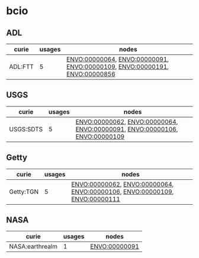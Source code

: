 # bcio

## ADL

| curie   |   usages | nodes                                                                                                                                                                                                                                                                             |
|---------|----------|-----------------------------------------------------------------------------------------------------------------------------------------------------------------------------------------------------------------------------------------------------------------------------------|
| ADL:FTT |        5 | [ENVO:00000064](https://bioregistry.io/ENVO:00000064), [ENVO:00000091](https://bioregistry.io/ENVO:00000091), [ENVO:00000109](https://bioregistry.io/ENVO:00000109), [ENVO:00000191](https://bioregistry.io/ENVO:00000191), [ENVO:00000856](https://bioregistry.io/ENVO:00000856) |

## USGS

| curie     |   usages | nodes                                                                                                                                                                                                                                                                             |
|-----------|----------|-----------------------------------------------------------------------------------------------------------------------------------------------------------------------------------------------------------------------------------------------------------------------------------|
| USGS:SDTS |        5 | [ENVO:00000062](https://bioregistry.io/ENVO:00000062), [ENVO:00000064](https://bioregistry.io/ENVO:00000064), [ENVO:00000091](https://bioregistry.io/ENVO:00000091), [ENVO:00000106](https://bioregistry.io/ENVO:00000106), [ENVO:00000109](https://bioregistry.io/ENVO:00000109) |

## Getty

| curie     |   usages | nodes                                                                                                                                                                                                                                                                             |
|-----------|----------|-----------------------------------------------------------------------------------------------------------------------------------------------------------------------------------------------------------------------------------------------------------------------------------|
| Getty:TGN |        5 | [ENVO:00000062](https://bioregistry.io/ENVO:00000062), [ENVO:00000064](https://bioregistry.io/ENVO:00000064), [ENVO:00000106](https://bioregistry.io/ENVO:00000106), [ENVO:00000109](https://bioregistry.io/ENVO:00000109), [ENVO:00000111](https://bioregistry.io/ENVO:00000111) |

## NASA

| curie           |   usages | nodes                                                 |
|-----------------|----------|-------------------------------------------------------|
| NASA:earthrealm |        1 | [ENVO:00000091](https://bioregistry.io/ENVO:00000091) |

